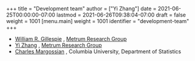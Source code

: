 +++
title = "Development team"
author = ["Yi Zhang"]
date = 2021-06-25T00:00:00-07:00
lastmod = 2021-06-26T09:38:04-07:00
draft = false
weight = 1001
[menu.main]
  weight = 1001
  identifier = "development-team"
+++

-   [William R. Gillespie](mailto:billg@metrumrg.com) , [Metrum Research Group](https://www.metrumrg.com/)
-   [Yi Zhang](mailto:yiz@metrumrg.com) , [Metrum Research Group](https://www.metrumrg.com/)
-   [Charles Margossian](mailto:charles.margossian@columbia.edu) , Columbia University, Department of Statistics
